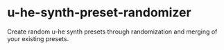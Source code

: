 # u-he-synth-preset-randomizer
Create random u-he synth presets through randomization and merging of your existing presets.
